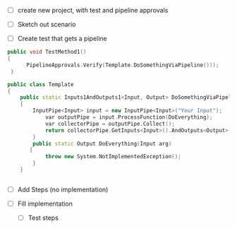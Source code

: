- [ ] create new project, with test and pipeline approvals

- [ ] Sketch out scenario

- [ ] Create test that gets a pipeline

``` cpp
public void TestMethod1()
{
      PipelineApprovals.Verify(Template.DoSomethingViaPipeline()));
 }

public class Template
{
    public static Inputs1AndOutputs1<Input, Output> DoSomethingViaPipeline()
    {
        InputPipe<Input> input = new InputPipe<Input>("Your Input");
            var outputPipe = input.ProcessFunction(DoEverything);
            var collectorPipe = outputPipe.Collect();
            return collectorPipe.GetInputs<Input>().AndOutputs<Output>();
        }
        public static Output DoEverything(Input arg)
       {
            throw new System.NotImplementedException();
        }
    }



```

- [ ] Add Steps (no implementation)

- [ ] Fill implementation

  - [ ] Test steps

